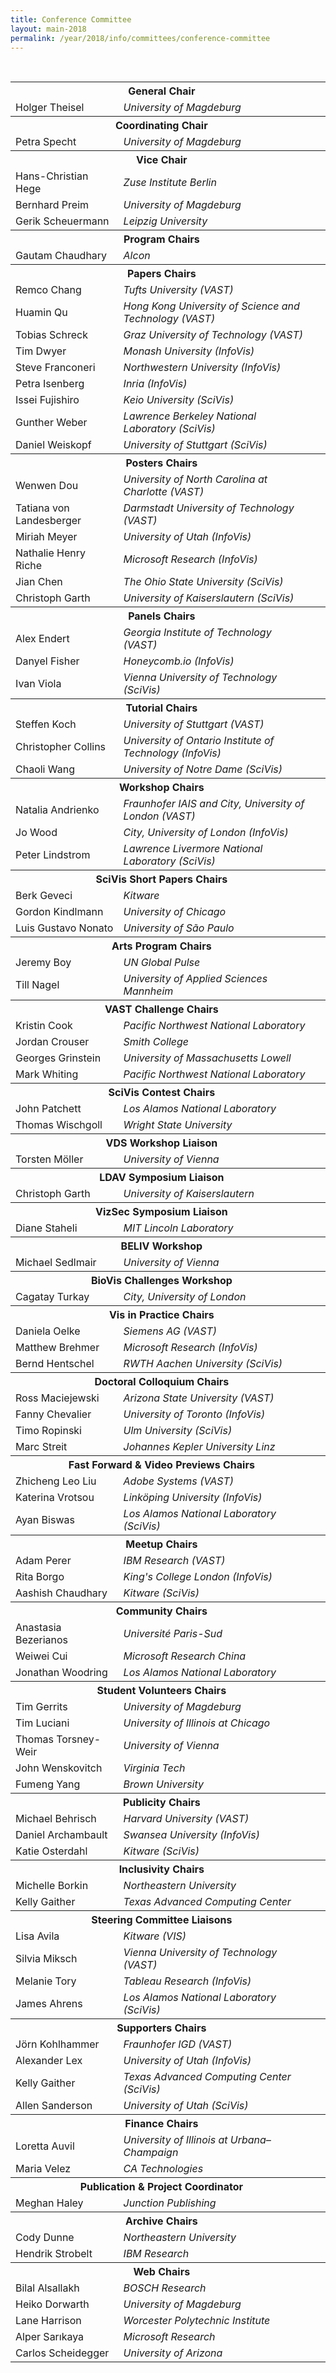 ```yaml
---
title: Conference Committee
layout: main-2018
permalink: /year/2018/info/committees/conference-committee
---
```


<table border='0' class='committee_list'>
  <tbody>
    <tr class='committee_section'>
      <th colspan='2'>General Chair</th>
      <th>&nbsp;</th>
    </tr>
    <tr>
      <td>Holger Theisel</td>
      <td><i>University of Magdeburg</i></td>
    </tr>
    <tr class='committee_section'>
      <th colspan='2'>Coordinating Chair</th>
      <th>&nbsp;</th>
    </tr>
    <tr>
      <td>Petra Specht</td>
      <td><i>University of Magdeburg</i></td>
    </tr>
    <tr class='committee_section'>
      <th colspan='2'>Vice Chair</th>
      <th>&nbsp;</th>
    </tr>
    <tr>
      <td>Hans-Christian Hege</td>
      <td><i>Zuse Institute Berlin</i></td>
    </tr>
    <tr>
      <td>Bernhard Preim</td>
      <td><i>University of Magdeburg</i></td>
    </tr>
    <tr>
      <td>Gerik Scheuermann</td>
      <td><i>Leipzig University</i></td>
    </tr>
    <tr class='committee_section'>
      <th colspan='2'>Program Chairs</th>
      <th>&nbsp;</th>
    </tr>
    <tr>
      <td>Gautam Chaudhary</td>
      <td><i>Alcon</i></td>
    </tr>
    <tr class='committee_section'>
      <th colspan='2'>Papers Chairs</th>
      <th>&nbsp;</th>
    </tr>
    <tr>
      <td>Remco Chang</td>
      <td><i>Tufts University (VAST)</i></td>
    </tr>
    <tr>
      <td>Huamin Qu</td>
      <td><i>Hong Kong University of Science and Technology (VAST)</i></td>
    </tr>
    <tr>
      <td>Tobias Schreck</td>
      <td><i>Graz University of Technology (VAST)</i></td>
    </tr>
    <tr>
      <td>Tim Dwyer</td>
      <td><i>Monash University (InfoVis)</i></td>
    </tr>
    <tr>
      <td>Steve Franconeri</td>
      <td><i>Northwestern University (InfoVis)</i></td>
    </tr>
    <tr>
      <td>Petra Isenberg</td>
      <td><i>Inria (InfoVis)</i></td>
    </tr>
    <tr>
      <td>Issei Fujishiro</td>
      <td><i>Keio University (SciVis)</i></td>
    </tr>
    <tr>
      <td>Gunther Weber</td>
      <td><i>Lawrence Berkeley National Laboratory (SciVis)</i></td>
    </tr>
    <tr>
      <td>Daniel Weiskopf</td>
      <td><i>University of Stuttgart (SciVis)</i></td>
    </tr>
    <tr class='committee_section'>
      <th colspan='2'>Posters Chairs</th>
      <th>&nbsp;</th>
    </tr>
    <tr>
      <td>Wenwen Dou</td>
      <td><i>University of North Carolina at Charlotte (VAST)</i></td>
    </tr>
    <tr>
      <td>Tatiana von Landesberger</td>
      <td><i>Darmstadt University of Technology (VAST)</i></td>
    </tr>
    <tr>
      <td>Miriah Meyer</td>
      <td><i>University of Utah (InfoVis)</i></td>
    </tr><tr>
      <td>Nathalie Henry Riche</td>
      <td><i>Microsoft Research (InfoVis)</i></td>
    </tr>
    <tr>
      <td>Jian Chen</td>
      <td><i>The Ohio State University (SciVis)</i></td>
    </tr>
    <tr>
      <td>Christoph Garth</td>
      <td><i>University of Kaiserslautern (SciVis)</i></td>
    </tr>
    <tr class='committee_section'>
      <th colspan='2'>Panels Chairs</th>
      <th>&nbsp;</th>
    </tr>
    <tr>
      <td>Alex Endert</td>
      <td><i>Georgia Institute of Technology (VAST)</i></td>
    </tr>
    <tr>
      <td>Danyel Fisher</td>
      <td><i>Honeycomb.io (InfoVis)</i></td>
    </tr>
    <tr>
      <td>Ivan Viola</td>
      <td><i>Vienna University of Technology (SciVis)</i></td>
    </tr>
    <tr class='committee_section'>
      <th colspan='2'>Tutorial Chairs</th>
      <th>&nbsp;</th>
    </tr>
    <tr>
      <td>Steffen Koch</td>
      <td><i>University of Stuttgart (VAST)</i></td>
    </tr>
    <tr>
      <td>Christopher Collins</td>
      <td><i>University of Ontario Institute of Technology (InfoVis)</i></td>
    </tr>
    <tr>
      <td>Chaoli Wang</td>
      <td><i>University of Notre Dame (SciVis)</i></td>
    </tr>
    <tr class='committee_section'>
      <th colspan='2'>Workshop Chairs</th>
      <th>&nbsp;</th>
    </tr>
    <tr>
      <td>Natalia Andrienko</td>
      <td><i>Fraunhofer IAIS and City, University of London (VAST)</i></td>
    </tr>
    <tr>
      <td>Jo Wood</td>
      <td><i>City, University of London (InfoVis)</i></td>
    </tr>
    <tr>
      <td>Peter Lindstrom</td>
      <td><i>Lawrence Livermore National Laboratory (SciVis)</i></td>
    </tr>
    <tr class='committee_section'>
      <th colspan='2'>SciVis Short Papers Chairs</th>
      <th>&nbsp;</th>
    </tr>
     <tr>
      <td>Berk Geveci</td>
      <td><i>Kitware</i></td>
    </tr>
    <tr>
      <td>Gordon Kindlmann</td>
      <td><i>University of Chicago</i></td>
    </tr>
    <tr>
      <td>Luis Gustavo Nonato</td>
      <td><i>University of São Paulo</i></td>
    </tr>
    <tr class='committee_section'>
      <th colspan='2'>Arts Program Chairs</th>
      <th>&nbsp;</th>
    </tr>
    <tr>
      <td>Jeremy Boy</td>
      <td><i>UN Global Pulse</i></td>
    </tr>
    <tr>
      <td>Till Nagel</td>
      <td><i>University of Applied Sciences Mannheim</i></td>
    </tr>
    <tr class='committee_section'>
      <th colspan='2'>VAST Challenge Chairs</th>
      <th>&nbsp;</th>
    </tr>
    <tr>
      <td>Kristin Cook</td>
      <td><i>Pacific Northwest National Laboratory</i></td>
    </tr>
     <tr>
      <td>Jordan Crouser</td>
      <td><i>Smith College</i></td>
    </tr>
    <tr>
      <td>Georges Grinstein</td>
      <td><i>University of Massachusetts Lowell</i></td>
    </tr>
    <tr>
      <td>Mark Whiting</td>
      <td><i>Pacific Northwest National Laboratory</i></td>
    </tr>
    <tr class='committee_section'>
      <th colspan='2'>SciVis Contest Chairs</th>
      <th>&nbsp;</th>
    </tr>
    <tr>
      <td>John Patchett</td>
      <td><i>Los Alamos National Laboratory</i></td>
    </tr>
    <tr>
      <td>Thomas Wischgoll</td>
      <td><i>Wright State University</i></td>
    </tr>
    <tr class='committee_section'>
      <th colspan='2'>VDS Workshop Liaison</th>
      <th>&nbsp;</th>
    </tr>
    <tr>
      <td>Torsten Möller</td>
      <td><i>University of Vienna</i></td>
    </tr>
    <tr class='committee_section'>
      <th colspan='2'>LDAV Symposium Liaison</th>
      <th>&nbsp;</th>
    </tr>
    <tr>
      <td>Christoph Garth</td>
      <td><i>University of Kaiserslautern</i></td>
    </tr>
    <tr class='committee_section'>
      <th colspan='2'>VizSec Symposium Liaison</th>
      <th>&nbsp;</th>
    </tr>
    <tr>
      <td>Diane Staheli</td>
      <td><i>MIT Lincoln Laboratory</i></td>
    </tr>
    <tr class='committee_section'>
      <th colspan='2'>BELIV Workshop</th>
      <th>&nbsp;</th>
    </tr>
    <tr>
      <td>Michael Sedlmair</td>
      <td><i>University of Vienna</i></td>
    </tr>
    <tr class='committee_section'>
      <th colspan='2'>BioVis Challenges Workshop</th>
      <th>&nbsp;</th>
    </tr>
    <tr>
      <td>Cagatay Turkay</td>
      <td><i>City, University of London</i></td>
    </tr>
    <tr class='committee_section'>
      <th colspan='2'>Vis in Practice Chairs</th>
      <th>&nbsp;</th>
    </tr>
    <tr>
      <td>Daniela Oelke</td>
      <td><i>Siemens AG (VAST)</i></td>
    </tr>
    <tr>
      <td>Matthew Brehmer</td>
      <td><i>Microsoft Research (InfoVis)</i></td>
    </tr>
    <tr>
      <td>Bernd Hentschel</td>
      <td><i>RWTH Aachen University (SciVis)</i></td>
    </tr>
    <tr class='committee_section'>
      <th colspan='2'>Doctoral Colloquium Chairs</th>
      <th>&nbsp;</th>
    </tr>
    <tr>
      <td>Ross Maciejewski</td>
      <td><i>Arizona State University (VAST)</i></td>
    </tr>
    <tr>
      <td>Fanny Chevalier</td>
      <td><i>University of Toronto (InfoVis)</i></td>
    </tr>
    <tr>
      <td>Timo Ropinski</td>
      <td><i>Ulm University (SciVis)</i></td>
    </tr>
    <tr>
      <td>Marc Streit</td>
      <td><i>Johannes Kepler University Linz</i></td>
    </tr>
    <tr class='committee_section'>
      <th colspan='2'>Fast Forward &amp; Video Previews Chairs</th>
      <th>&nbsp;</th>
    </tr>
    <tr>
      <td>Zhicheng Leo Liu</td>
      <td><i>Adobe Systems (VAST)</i></td>
    </tr>
    <tr>
      <td>Katerina Vrotsou</td>
      <td><i>Linköping University (InfoVis)</i></td>
    </tr>
    <tr>
      <td>Ayan Biswas</td>
      <td><i>Los Alamos National Laboratory (SciVis)</i></td>
    </tr>
    <tr class='committee_section'>
      <th colspan='2'>Meetup Chairs</th>
      <th>&nbsp;</th>
    </tr>
    <tr>
      <td>Adam Perer</td>
      <td><i>IBM Research (VAST)</i></td>
    </tr>
    <tr>
      <td>Rita Borgo</td>
      <td><i>King's College London (InfoVis)</i></td>
    </tr>
    <tr>
      <td>Aashish Chaudhary</td>
      <td><i>Kitware (SciVis)</i></td>
    </tr>
    <tr class='committee_section'>
      <th colspan='2'>Community Chairs</th>
      <th>&nbsp;</th>
    </tr>
    <tr>
      <td>Anastasia Bezerianos</td>
      <td><i>Université Paris-Sud</i></td>
    </tr>
    <tr>
      <td>Weiwei Cui</td>
      <td><i>Microsoft Research China</i></td>
    </tr>
    <tr>
      <td>Jonathan Woodring</td>
      <td><i>Los Alamos National Laboratory</i></td>
    </tr>
    <tr class='committee_section'>
      <th colspan='2'>Student Volunteers Chairs</th>
      <th>&nbsp;</th>
    </tr>
    <tr>
      <td>Tim Gerrits</td>
      <td><i>University of Magdeburg</i></td>
    </tr>
    <tr>
      <td>Tim Luciani</td>
      <td><i>University of Illinois at Chicago</i></td>
    </tr>
    <tr>
      <td>Thomas Torsney-Weir</td>
      <td><i>University of Vienna</i></td>
    </tr>
    <tr>
      <td>John Wenskovitch</td>
      <td><i>Virginia Tech</i></td>
    </tr>
    <tr>
      <td>Fumeng Yang</td>
      <td><i>Brown University</i></td>
    </tr>
    <tr class='committee_section'>
      <th colspan='2'>Publicity Chairs</th>
      <th>&nbsp;</th>
    </tr>
    <tr>
      <td>Michael Behrisch</td>
      <td><i>Harvard University (VAST)</i></td>
    </tr>
    <tr>
      <td>Daniel Archambault</td>
      <td><i>Swansea University (InfoVis)</i></td>
    </tr>
    <tr>
      <td>Katie Osterdahl</td>
      <td><i>Kitware (SciVis)</i></td>
    </tr>
    <tr class='committee_section'>
      <th colspan='2'>Inclusivity Chairs</th>
      <th>&nbsp;</th>
    </tr>
    <tr>
      <td>Michelle Borkin</td>
      <td><i>Northeastern University</i></td>
    </tr>
    <tr>
      <td>Kelly Gaither</td>
      <td><i>Texas Advanced Computing Center</i></td>
    </tr>
    <tr class='committee_section'>
      <th colspan='2'>Steering Committee Liaisons</th>
      <th>&nbsp;</th>
    </tr>
    <tr>
      <td>Lisa Avila</td>
      <td><i>Kitware (VIS)</i></td>
    </tr>
    <tr>
      <td>Silvia Miksch</td>
      <td><i>Vienna University of Technology (VAST)</i></td>
    </tr>
    <tr>
      <td>Melanie Tory</td>
      <td><i>Tableau Research (InfoVis)</i></td>
    </tr>
    <tr>
      <td>James Ahrens</td>
      <td><i>Los Alamos National Laboratory (SciVis)</i></td>
    </tr>
    <tr class='committee_section'>
      <th colspan='2'>Supporters Chairs</th>
      <th>&nbsp;</th>
    </tr>
    <tr>
      <td>Jörn Kohlhammer</td>
      <td><i>Fraunhofer IGD (VAST)</i></td>
    </tr>
    <tr>
      <td>Alexander Lex</td>
      <td><i>University of Utah (InfoVis)</i></td>
    </tr>
    <tr>
      <td>Kelly Gaither</td>
      <td><i>Texas Advanced Computing Center (SciVis)</i></td>
    </tr>
    <tr>
      <td>Allen Sanderson</td>
      <td><i>University of Utah (SciVis)</i></td>
    </tr>
    <tr class='committee_section'>
      <th colspan='2'>Finance Chairs</th>
      <th>&nbsp;</th>
    </tr>
    <tr>
      <td>Loretta Auvil</td>
      <td><i>University of Illinois at Urbana–Champaign</i></td>
    </tr>
    <tr>
      <td>Maria Velez</td>
      <td><i>CA Technologies</i></td>
    </tr>
    <tr class='committee_section'>
      <th colspan='2'>Publication &amp; Project Coordinator</th>
      <th>&nbsp;</th>
    </tr>
    <tr>
      <td>Meghan Haley</td>
      <td><i>Junction Publishing</i></td>
    </tr>
    <tr class='committee_section'>
      <th colspan='2'>Archive Chairs</th>
      <th>&nbsp;</th>
    </tr>
    <tr>
      <td>Cody Dunne</td>
      <td><i>Northeastern University</i></td>
    </tr>
    <tr>
      <td>Hendrik Strobelt</td>
      <td><i>IBM Research</i></td>
    </tr>
    <tr class='committee_section'>
      <th colspan='2'>Web Chairs</th>
      <th>&nbsp;</th>
    </tr>
    <tr>
      <td>Bilal Alsallakh</td>
      <td><i>BOSCH Research</i></td>
    </tr>
    <tr>
      <td>Heiko Dorwarth</td>
      <td><i>University of Magdeburg</i></td>
    </tr>
    <tr>
      <td>Lane Harrison</td>
      <td><i>Worcester Polytechnic Institute</i></td>
    </tr>
    <tr>
      <td>Alper Sarıkaya</td>
      <td><i>Microsoft Research</i></td>
    </tr>
    <tr>
      <td>Carlos Scheidegger</td>
      <td><i>University of Arizona</i></td>
    </tr>
  </tbody>
</table>


